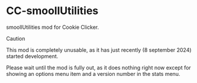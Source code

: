 # CC-smoollUtilities
smoollUtilities mod for Cookie Clicker.

> [!CAUTION]
> This mod is completely unusable, as it has just recently (8 september 2024) started development.
>
> Please wait until the mod is fully out, as it does nothing right now except for showing an options menu item and a version number in the stats menu.
